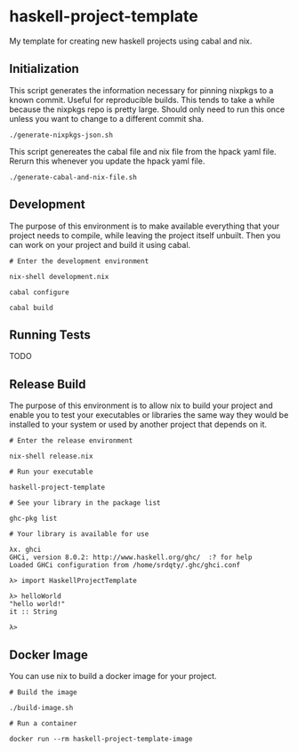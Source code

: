 # haskell-project-template

My template for creating new haskell projects using cabal and nix.

## Initialization

This script generates the information necessary for pinning nixpkgs to a known
commit. Useful for reproducible builds. This tends to take a while because
the nixpkgs repo is pretty large. Should only need to run this once unless you
want to change to a different commit sha.

```
./generate-nixpkgs-json.sh
```


This script genereates the cabal file and nix file from the hpack yaml file.
Rerurn this whenever you update the hpack yaml file.

```
./generate-cabal-and-nix-file.sh
```

## Development

The purpose of this environment is to make available everything that your project
needs to compile, while leaving the project itself unbuilt. Then you can work on
your project and build it using cabal.

```
# Enter the development environment

nix-shell development.nix
```

```
cabal configure
```

```
cabal build
```

## Running Tests

TODO

## Release Build

The purpose of this environment is to allow nix to build your project and enable
you to test your executables or libraries the same way they would be installed
to your system or used by another project that depends on it.

```
# Enter the release environment

nix-shell release.nix
```


```
# Run your executable

haskell-project-template
```

```
# See your library in the package list

ghc-pkg list
```

```
# Your library is available for use

λx. ghci
GHCi, version 8.0.2: http://www.haskell.org/ghc/  :? for help
Loaded GHCi configuration from /home/srdqty/.ghc/ghci.conf

λ> import HaskellProjectTemplate

λ> helloWorld
"hello world!"
it :: String

λ>
```

## Docker Image

You can use nix to build a docker image for your project.

```
# Build the image

./build-image.sh
```

```
# Run a container

docker run --rm haskell-project-template-image
```
